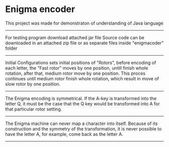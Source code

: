 # Enigma encoder

This project was made for demonstraton of understanding of Java language
***********************************************************************************************************************************
For testing program download attached jar file
Source code can be downloaded in an attached zip file or as separate files inside "enigmacoder" folder
***********************************************************************************************************************************
Initial Configurations sets initial positions of "Rotors", before encoding of each letter, the "Fast rotor" moves by one position, untill finish whole rotation, after that, medium rotor move by one position. This proces continues until medium rotor finish whole rotation, which result in move of slow rotor by one position.
***********************************************************************************************************************************
The Enigma encoding is symmetrical. If the A-key is transformed into the letter Q, 
it must be the case that the Q key would be
transformed into A for that particular rotor
setting.
***********************************************************************************************************************************
The Enigma machine can never map a character 
into itself. Because of its construction and the symmetry of the transformation, it is never 
possible to have the letter A, for example,
come back as the letter A.
***********************************************************************************************************************************
